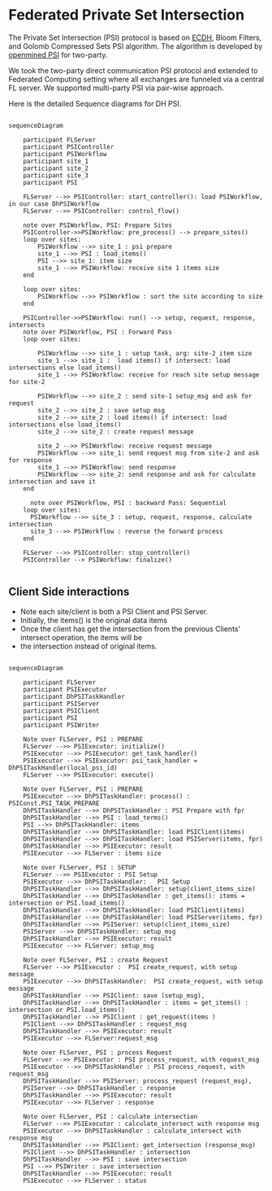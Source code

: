 # Federated Private Set Intersection

The Private Set Intersection (PSI) protocol is based on [ECDH](https://en.wikipedia.org/wiki/Elliptic-curve_Diffie%E2%80%93Hellman),
Bloom Filters, and Golomb Compressed Sets PSI algorithm. The algorithm is developed by [openmined PSI](https://github.com/OpenMined/PSI)
for two-party. 

We took the two-party direct communication PSI protocol and extended to Federated Computing setting where all exchanges are 
funneled via a central FL server. We supported multi-party PSI via pair-wise approach.  
 
Here is the detailed Sequence diagrams for DH PSI.

```mermaid
 
sequenceDiagram
    
    participant FLServer
    participant PSIController 
    participant PSIWorkflow
    participant site_1
    participant site_2
    participant site_3
    participant PSI
    
    FLServer -->> PSIController: start_controller(): load PSIWorkflow, in our case DhPSIWorkflow 
    FLServer -->> PSIController: control_flow() 
    
    note over PSIWorkflow, PSI: Prepare Sites
    PSIController->>PSIWorkflow: pre_process() --> prepare_sites()
    loop over sites:
        PSIWorkflow -->> site_1 : psi prepare
        site_1 -->> PSI : load_items() 
        PSI -->> site_1: item size
        site_1 -->> PSIWorkflow: receive site 1 items size
    end

    loop over sites:
        PSIWorkflow -->> PSIWorkflow : sort the site according to size 
    end 
    
    PSIController->>PSIWorkflow: run() --> setup, request, response, intersects
    note over PSIWorkflow, PSI : Forward Pass
    loop over sites: 
        
        PSIWorkflow -->> site_1 : setup task, arg: site-2 item size
        site_1 -->> site_1 :  load items() if intersect: load intersections else load_items() 
        site_1 -->> PSIWorkflow: receive for reach site setup message for site-2
            
        PSIWorkflow -->> site_2 : send site-1 setup_msg and ask for request 
        site_2 -->> site_2 : save setup msg
        site_2 -->> site_2 : load items() if intersect: load intersections else load_items() 
        site_2 -->> site_2 : create request message
         
        site_2 -->> PSIWorkflow: receive request message  
        PSIWorkflow -->> site_1: send request msg from site-2 and ask for response
        site_1 -->> PSIWorkflow: send response
        PSIWorkflow -->> site_2: send response and ask for calculate intersection and save it
    end    
    
      note over PSIWorkflow, PSI : backward Pass: Sequential
    loop over sites:   
      PSIWorkflow -->> site_3 : setup, request, response, calculate intersection
      site_3 -->> PSIWorkflow : reverse the forward process
    end
    
    FLServer -->> PSIController: stop_controller()
    PSIController --> PSIWorkflow: finalize()
    

```
## Client Side interactions

* Note each site/client is both a PSI Client and PSI Server. 
* Initially, the items() is the original data items
* Once the client has get the intersection from the previous Clients' intersect operation, the items will be
* the intersection instead of original items.

```mermaid
 
sequenceDiagram

    participant FLServer
    participant PSIExecutor
    participant DhPSITaskHandler
    participant PSIServer
    participant PSIClient
    participant PSI
    participant PSIWriter
    
    Note over FLServer, PSI : PREPARE 
    FLServer -->> PSIExecutor: initialize()
    PSIExecutor -->> PSIExecutor: get_task_handler()
    PSIExecutor -->> PSIExecutor: psi_task_handler = DhPSITaskHandler(local_psi_id)
    FLServer -->> PSIExecutor: execute()
        
    Note over FLServer, PSI : PREPARE
    PSIExecutor -->> DhPSITaskHandler: process() : PSIConst.PSI_TASK_PREPARE
    DhPSITaskHandler -->> DhPSITaskHandler : PSI Prepare with fpr
    DhPSITaskHandler -->> PSI : load_terms()
    PSI -->> DhPSITaskHandler: items
    DhPSITaskHandler -->> DhPSITaskHandler: load PSIClient(items)
    DhPSITaskHandler -->> DhPSITaskHandler: load PSIServer(items, fpr)
    DhPSITaskHandler -->> PSIExecutor: result
    PSIExecutor -->> FLServer : items size
    
    Note over FLServer, PSI : SETUP
    FLServer -->> PSIExecutor : PSI Setup
    PSIExecutor -->> DhPSITaskHandler:   PSI Setup
    DhPSITaskHandler -->> DhPSITaskHandler: setup(client_items_size)
    DhPSITaskHandler -->> DhPSITaskHandler : get_items(): items = intersection or PSI.load_items() 
    DhPSITaskHandler -->> DhPSITaskHandler: load PSIClient(items)
    DhPSITaskHandler -->> DhPSITaskHandler: load PSIServer(items, fpr)
    DhPSITaskHandler -->> PSIServer: setup(client_items_size)
    PSIServer -->> DhPSITaskHandler: setup_msg
    DhPSITaskHandler -->> PSIExecutor: result
    PSIExecutor -->> FLServer: setup_msg
    
    Note over FLServer, PSI : create Request
    FLServer -->> PSIExecutor :  PSI create_request, with setup message
    PSIExecutor -->> DhPSITaskHandler:  PSI create_request, with setup message
    DhPSITaskHandler -->> PSIClient: save (setup_msg), 
    DhPSITaskHandler -->> DhPSITaskHandler : items = get_items() : intersection or PSI.load_items()
    DhPSITaskHandler -->> PSIClient : get_request(items )
    PSIClient -->> DhPSITaskHandler : request_msg
    DhPSITaskHandler -->> PSIExecutor: result
    PSIExecutor -->> FLServer:request_msg
 
    Note over FLServer, PSI : process Request
    FLServer -->> PSIExecutor : PSI process_request, with request_msg
    PSIExecutor -->> DhPSITaskHandler : PSI process_request, with request_msg
    DhPSITaskHandler -->> PSIServer: process_request (request_msg), 
    PSIServer -->> DhPSITaskHandler : response
    DhPSITaskHandler -->> PSIExecutor: result
    PSIExecutor -->> FLServer : response
 
    Note over FLServer, PSI : calculate intersection
    FLServer -->> PSIExecutor : calculate_intersect with response msg
    PSIExecutor -->> DhPSITaskHandler : calculate_intersect with response msg
    DhPSITaskHandler -->> PSIClient: get_intersection (response_msg) 
    PSIClient -->> DhPSITaskHandler : intersection
    DhPSITaskHandler -->> PSI : save intersection
    PSI -->> PSIWriter : save intersection
    DhPSITaskHandler -->> PSIExecutor: result
    PSIExecutor -->> FLServer : status
    
```



